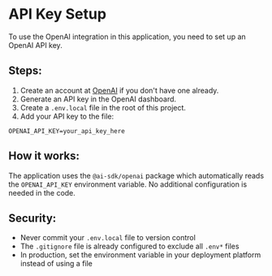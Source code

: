 # API Key Setup

To use the OpenAI integration in this application, you need to set up an OpenAI API key.

## Steps:

1. Create an account at [OpenAI](https://platform.openai.com/) if you don't have one already.
2. Generate an API key in the OpenAI dashboard.
3. Create a `.env.local` file in the root of this project.
4. Add your API key to the file:

```
OPENAI_API_KEY=your_api_key_here
```

## How it works:

The application uses the `@ai-sdk/openai` package which automatically reads the `OPENAI_API_KEY` environment variable. No additional configuration is needed in the code.

## Security:

- Never commit your `.env.local` file to version control
- The `.gitignore` file is already configured to exclude all `.env*` files
- In production, set the environment variable in your deployment platform instead of using a file
